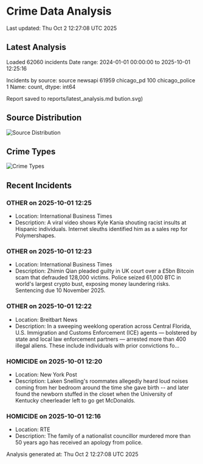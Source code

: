 # Crime Data Analysis
Last updated: Thu Oct  2 12:27:08 UTC 2025

## Latest Analysis

Loaded 62060 incidents
Date range: 2024-01-01 00:00:00 to 2025-10-01 12:25:16

Incidents by source:
source
newsapi           61959
chicago_pd          100
chicago_police        1
Name: count, dtype: int64

Report saved to reports/latest_analysis.md
bution.svg)

## Source Distribution
![Source Distribution](images/source_distribution.svg)

## Crime Types
![Crime Types](images/crime_types.svg)

## Recent Incidents

### OTHER on 2025-10-01 12:25
- Location: International Business Times
- Description: A viral video shows Kyle Kania shouting racist insults at Hispanic individuals. Internet sleuths identified him as a sales rep for Polymershapes.


### OTHER on 2025-10-01 12:23
- Location: International Business Times
- Description: Zhimin Qian pleaded guilty in UK court over a £5bn Bitcoin scam that defrauded 128,000 victims. Police seized 61,000 BTC in world's largest crypto bust, exposing money laundering risks. Sentencing due 10 November 2025.


### OTHER on 2025-10-01 12:22
- Location: Breitbart News
- Description: In a sweeping weeklong operation across Central Florida, U.S. Immigration and Customs Enforcement (ICE) agents — bolstered by state and local law enforcement partners — arrested more than 400 illegal aliens. These include individuals with prior convictions fo…


### HOMICIDE on 2025-10-01 12:20
- Location: New York Post
- Description: Laken Snelling's roommates allegedly heard loud noises coming from her bedroom around the time she gave birth -- and later found the newborn stuffed in the closet when the University of Kentucky cheerleader left to go get McDonalds.


### HOMICIDE on 2025-10-01 12:16
- Location: RTE
- Description: The family of a nationalist councillor murdered more than 50 years ago has received an apology from police.

Analysis generated at: Thu Oct  2 12:27:08 UTC 2025
